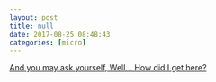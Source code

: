 ```yaml
---
layout: post
title: null
date: 2017-08-25 08:48:43
categories: [micro]
---
```


[And you may ask yourself, Well... How did I get here?](https://youtu.be/I1wg1DNHbNU)